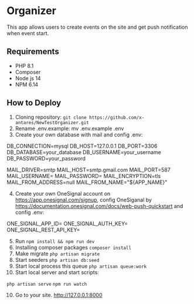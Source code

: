 # Organizer

This app allows users to create events on the site and get push notification when event start. 


## Requirements

* PHP 8.1
* Composer
* Node js 14
* NPM 6.14

## How to Deploy

1. Cloning repository: `git clone https://github.com/x-antares/NewTestOrganizer.git`
2. Rename .env.example: mv .env.example .env
3. Create your own database with mail and config .env:

DB_CONNECTION=mysql
DB_HOST=127.0.0.1
DB_PORT=3306
DB_DATABASE=your_database
DB_USERNAME=your_username
DB_PASSWORD=your_password

MAIL_DRIVER=smtp
MAIL_HOST=smtp.gmail.com
MAIL_PORT=587
MAIL_USERNAME=
MAIL_PASSWORD=
MAIL_ENCRYPTION=tls
MAIL_FROM_ADDRESS=null
MAIL_FROM_NAME="${APP_NAME}"

4. Create your own OneSignal account on https://app.onesignal.com/signup, config OneSiganal by https://documentation.onesignal.com/docs/web-push-quickstart and config .env:

ONE_SIGNAL_APP_ID=
ONE_SIGNAL_AUTH_KEY=
ONE_SIGNAL_REST_API_KEY=


5. Run `npm install && npm run dev`
6. Installing composer packages `composer install`
7. Make migrate `php artisan migrate`
8. Start seeders `php artisan db:seed`
9. Start local process this queue `php artisan queue:work`
10. Start local server and start scripts: 

`php artisan serve`
`npm run watch`

10. Go to your site.
http://127.0.0.1:8000
